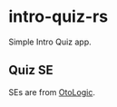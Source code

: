# intro-quiz-rs

Simple Intro Quiz app.

## Quiz SE

SEs are from [OtoLogic](https://otologic.jp/free/license.html).
